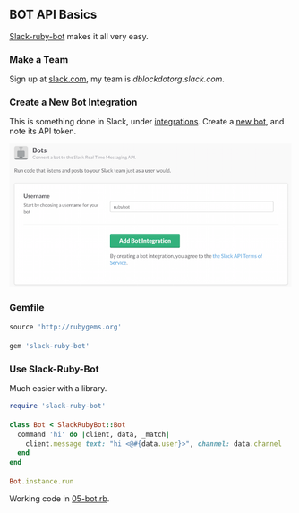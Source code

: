 ## BOT API Basics

[Slack-ruby-bot](https://github.com/dblock/slack-ruby-bot) makes it all very easy.

### Make a Team

Sign up at [slack.com](https://slack.com), my team is _dblockdotorg.slack.com_.

### Create a New Bot Integration

This is something done in Slack, under [integrations](https://slack.com/services). Create a [new bot](https://slack.com/services/new/bot), and note its API token.

![](screenshots/register-bot.png)

### Gemfile

```ruby
source 'http://rubygems.org'

gem 'slack-ruby-bot'
```

### Use Slack-Ruby-Bot

Much easier with a library.

```ruby
require 'slack-ruby-bot'

class Bot < SlackRubyBot::Bot
  command 'hi' do |client, data, _match|
    client.message text: "hi <@#{data.user}>", channel: data.channel
  end
end

Bot.instance.run
```

Working code in [05-bot.rb](05-bot.rb).
